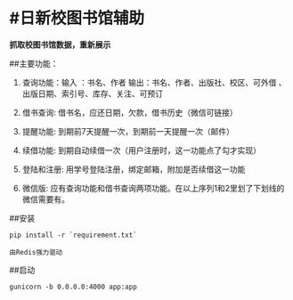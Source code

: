 #日新校图书馆辅助
====
**抓取校图书馆数据，重新展示**

##主要功能：

1. 查询功能：输入 ：书名、作者
          输出：书名、作者、出版社、校区、可外借 、
                出版日期、索引号、库存、关注、可预订

2. 借书查询: 借书名，应还日期，欠款，借书历史（微信可链接）
3. 提醒功能: 到期前7天提醒一次，到期前一天提醒一次（邮件）
4. 续借功能: 到期自动续借一次（用户注册时，这一功能点了勾才实现）
5. 登陆和注册: 用学号登陆注册，绑定邮箱，附加是否续借这一功能

6. 微信版: 应有查询功能和借书查询两项功能。在以上序列1和2里划了下划线的微信需要有。

##安装

	pip install -r `requirement.txt`

	由Redis强力驱动

##启动

	gunicorn -b 0.0.0.0:4000 app:app
